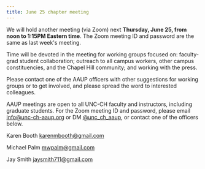 ```yaml
---
title: June 25 chapter meeting
---
```


We will hold another meeting (via Zoom) next **Thursday, June 25, from noon to 1:15PM Eastern time**. The Zoom meeting ID and password are the same as last week's meeting.

Time will be devoted in the meeting for working groups focused on: faculty-grad student collaboration; outreach to all campus workers, other campus constituencies, and the Chapel Hill community; and working with the press. 

Please contact one of the AAUP officers with other suggestions for working groups or to get involved, and please spread the word to interested colleagues. 

AAUP meetings are open to all UNC-CH faculty and instructors, including graduate students. For the Zoom meeting ID and password, please email info@unc-ch-aaup.org or DM [@unc_ch_aaup](https://twitter.com/unc_ch_aaup), or contact one of the officers below.

Karen Booth karenmbooth@gmail.com

Michael Palm  mwpalm@gmail.com

Jay Smith  jaysmith711@gmail.com
